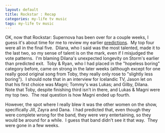 ```yaml
---
layout: default
title: Rockstar : Recap
categories: my-life tv music
tags: my-life tv music
---
```


  
<p>OK, now that Rockstar: Supernova has been over for a couple weeks, I guess it's about time for me to review my earlier <a href="http://honestillusion.com/blogs/blog_0/archive/2006/08/02/3023.aspx">predictions</a>.  My top four were all in the final five.  Dilana, who I said was the most talented, made it to the last two, so my sense of talent is on the mark, even if I misjudged the vote patterns.  I'm blaming Dilana's unexpected longevity on Storm's earlier than predicted exit.  Toby &amp; Ryan, who I had placed in the "hopeless boring" category before, came on strong in the later weeks (although except for one really good original song from Toby, they really only rose to "slightly less boring").  I should note that in an interview for Icelandic TV, Jason let on that his first choice was Magni; Tommy's was Lukas; and Gilby, Dilana.  Note that Toby, despite finishing third isn't in there, and Lukas &amp; Magni were my top two.  The real question is how Magni ended up fourth.</p>
<p>However, the spot where I really blew it was the other women on the show, specifically Jill, Zayra and Dana.  I had predicted that, even though they were complete wrong for the band, they were very entertaining, so they would be around for a while.  I guess that band didn't see it that way.  They were gone in a few weeks.</p>
